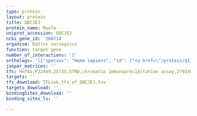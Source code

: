 ```yaml
---
type: protein
layout: protein
title: Q8CJE3
protein_name: Myo7a
uniprot_accession: Q8CJE3
ncbi_gene_id: '266714'
organism: Rattus norvegicus
function: target gene
number_of_interactions: '1'
orthologs: '[{"species": "Homo sapiens", "id": ["<a href=\"/protein/q13402\">Q13402</a>"]}, {"species": "Danio rerio", "id": ["Q9DGG8"]}, {"species": "Mus musculus", "id": ["<a href=\"/protein/p97479\">P97479</a>"]}, {"species": "Caenorhabditis elegans", "id": ["<a href=\"/protein/p91443\">P91443</a>"]}, {"species": "Drosophila melanogaster", "id": ["<a href=\"/protein/q9v3z6\">Q9V3Z6</a>"]}]'
jaspar_matrices: ''
tfs: Hnf4a,P22449,25735,GTRD,chromatin immunoprecipitation assay,27924024%5Buid%5D,No
targets: ''
tfs_download: TFLink_tfs_of_Q8CJE3.tsv
targets_download: ''
bindingSites_download: ''
binding_sites_ls: ''

---
```

